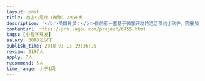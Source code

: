 ```yaml
---                
layout: post       
title: 酒店小程序（微擎）2次开发           
description: '</br>项目背景：</br>目前有一套基于微擎开发的酒店预约小软件，需要加入入住计时返现小功能。</br></br>需求范围： </br>1.开发余额功能 ，存储余额    </br>1.2后台加入入住计时与离房停时功能</br>'     
contenturl: https://pro.lagou.com/project/6755.html      
tags: [小程序开发]            
salary: 3000元以下          
publish_time: 2018-03-15 19:36:25         
review: 2197人                   
apply: 7人                   
recommend: 5人                   
time_range: 小于1周              
---                 
```


